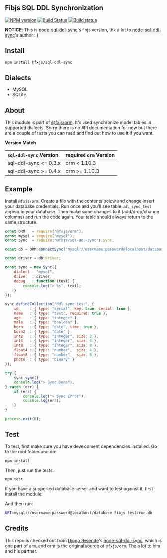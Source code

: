 ## Fibjs SQL DDL Synchronization

[![NPM version](https://img.shields.io/npm/v/@fxjs/sql-ddl-sync.svg)](https://www.npmjs.org/package/@fxjs/sql-ddl-sync)
[![Build Status](https://travis-ci.org/fxjs-modules/sql-ddl-sync.svg)](https://travis-ci.org/fxjs-modules/sql-ddl-sync)
[![Build status](https://ci.appveyor.com/api/projects/status/plarvl262d7279c3?svg=true)](https://ci.appveyor.com/project/richardo2016/sql-ddl-sync)

**NOTICE**: This is [node-sql-ddl-sync]'s fibjs version, thx a lot to [node-sql-ddl-sync]'s author : )

## Install

```sh
npm install @fxjs/sql-ddl-sync
```

## Dialects

- MySQL
- SQLite

## About

This module is part of [@fxjs/orm](https://github.com/fxjs-modules/orm). It's used synchronize model tables in supported dialects.
Sorry there is no API documentation for now but there are a couple of tests you can read and find out how to use it if you want.

**Version Match**

`sql-ddl-sync` Version | required `orm` Version |
:-----------|:--------|
sql-ddl-sync <= 0.3.x  |  orm < 1.10.3	|
sql-ddl-sync >= 0.4.x  |  orm >= 1.10.3	|


## Example

Install `@fxjs/orm`. Create a file with the contents below and change insert your database credentials.
Run once and you'll see table `ddl_sync_test` appear in your database. Then make some changes to it (add/drop/change columns)
and run the code again. Your table should always return to the same structure.

```js
const ORM   = require("@fxjs/orm");
const mysql = require("mysql");
const Sync  = require("@fxjs/sql-ddl-sync").Sync;

const db = ORM.connectSync("mysql://username:password@localhost/database");

const driver = db.driver;

const sync = new Sync({
	dialect : "mysql",
	driver  : driver,
	debug   : function (text) {
		console.log("> %s", text);
	}
});

sync.defineCollection("ddl_sync_test", {
	id     : { type: "serial", key: true, serial: true },
	name   : { type: "text", required: true },
	age    : { type: "integer" },
	male   : { type: "boolean" },
	born   : { type: "date", time: true },
	born2  : { type: "date" },
	int2   : { type: "integer", size: 2 },
	int4   : { type: "integer", size: 4 },
	int8   : { type: "integer", size: 8 },
	float4 : { type: "number",  size: 4 },
	float8 : { type: "number",  size: 8 },
	photo  : { type: "binary" }
});

try {
	sync.sync()
	console.log("> Sync Done");
} catch (err) {
	if (err) {
		console.log("> Sync Error");
		console.log(err);
	}
}

process.exit(0);
```
## Test

To test, first make sure you have development dependencies installed. Go to the root folder and do:

```sh
npm install
```

Then, just run the tests.

```sh
npm test
```

If you have a supported database server and want to test against it, first install the module:

And then run:

```sh
URI=mysql://username:password@localhost/database fibjs test/run-db
```

## Credits

This repo is checked out from [Diogo Resende]'s [node-sql-ddl-sync], which is one part of `orm`, and orm is the original source of `@fxjs/orm`. Thx a lot to him and his partner.


[Diogo Resende]:dresende@thinkdigital.pt
[node-sql-ddl-sync]:./README_orig.md